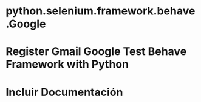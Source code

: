 # python.selenium.framework.behave.Google

# Register Gmail Google Test Behave Framework with Python

# Incluir Documentación